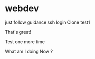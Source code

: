 # webdev
just follow guidance
ssh login Clone test1

That's great!

Test one more time	

What am I doing Now ?